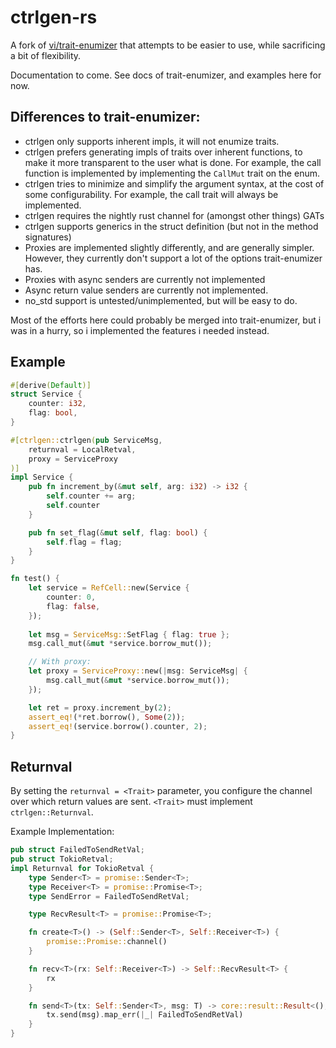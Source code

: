 # ctrlgen-rs

A fork of [vi/trait-enumizer](https://github.com/vi/trait-enumizer) that attempts to be easier to use,
while sacrificing a bit of flexibility.

Documentation to come. See docs of trait-enumizer, and examples here for now.

## Differences to trait-enumizer:
 - ctrlgen only supports inherent impls, it will not enumize traits.
 - ctrlgen prefers generating impls of traits over inherent functions, to
   make it more transparent to the user what is done. For example, the call function
   is implemented by implementing the `CallMut` trait on the enum.
 - ctrlgen tries to minimize and simplify the argument syntax, at the cost of some configurability.
   For example, the call trait will always be implemented.
 - ctrlgen requires the nightly rust channel for (amongst other things) GATs
 - ctrlgen supports generics in the struct definition (but not in the method signatures)
 - Proxies are implemented slightly differently, and are generally simpler. However, they currently
   don't support a lot of the options trait-enumizer has.
 - Proxies with async senders are currently not implemented
 - Async return value senders are currently not implemented.
 - no_std support is untested/unimplemented, but will be easy to do.

Most of the efforts here could probably be merged into trait-enumizer, but i was in a hurry,
so i implemented the features i needed instead.

## Example

```rust
#[derive(Default)]
struct Service {
    counter: i32,
    flag: bool,
}

#[ctrlgen::ctrlgen(pub ServiceMsg,
    returnval = LocalRetval,
    proxy = ServiceProxy
)]
impl Service {
    pub fn increment_by(&mut self, arg: i32) -> i32 {
        self.counter += arg;
        self.counter
    }

    pub fn set_flag(&mut self, flag: bool) {
        self.flag = flag;
    }
}

fn test() {
    let service = RefCell::new(Service {
        counter: 0,
        flag: false,
    });
    
    let msg = ServiceMsg::SetFlag { flag: true };
    msg.call_mut(&mut *service.borrow_mut());

    // With proxy:
    let proxy = ServiceProxy::new(|msg: ServiceMsg| {
        msg.call_mut(&mut *service.borrow_mut());
    });

    let ret = proxy.increment_by(2);
    assert_eq!(*ret.borrow(), Some(2));
    assert_eq!(service.borrow().counter, 2);
}
```

## Returnval

By setting the `returnval = <Trait>` parameter, you configure the channel over which return values are sent.
`<Trait>` must implement `ctrlgen::Returnval`. 

Example Implementation:

```rust
pub struct FailedToSendRetVal;
pub struct TokioRetval;
impl Returnval for TokioRetval {
    type Sender<T> = promise::Sender<T>;
    type Receiver<T> = promise::Promise<T>;
    type SendError = FailedToSendRetVal;

    type RecvResult<T> = promise::Promise<T>;

    fn create<T>() -> (Self::Sender<T>, Self::Receiver<T>) {
        promise::Promise::channel()
    }

    fn recv<T>(rx: Self::Receiver<T>) -> Self::RecvResult<T> {
        rx
    }

    fn send<T>(tx: Self::Sender<T>, msg: T) -> core::result::Result<(), Self::SendError> {
        tx.send(msg).map_err(|_| FailedToSendRetVal)
    }
}
```
